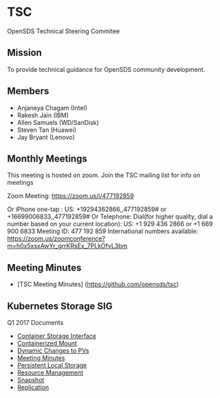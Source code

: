 # TSC
OpenSDS Technical Steering Commitee

## Mission
To provide technical guidance for OpenSDS community development.

## Members
* Anjaneya Chagam (Intel)
* Rakesh Jain (IBM)
* Allen Samuels (WD/SanDisk)
* Steven Tan (Huawei)
* Jay Bryant (Lenovo)


## Monthly Meetings
This meeting is hosted on zoom. Join the TSC mailing list for info on meetings

Zoom Meeting: https://zoom.us/j/477192859

Or iPhone one-tap :
US: +19294362866,,477192859# or +16699006833,,477192859#
Or Telephone:
Dial(for higher quality, dial a number based on your current location):
US: +1 929 436 2866 or +1 669 900 6833
Meeting ID: 477 192 859
International numbers available: https://zoom.us/zoomconference?m=h0x5xsxAwYr_grrKRsEx_7PLkOfvL3bm

## Meeting Minutes
* [TSC Meeting Minutes] (https://github.com/opensds/tsc)


## Kubernetes Storage SIG
Q1 2017 Documents
* [Container Storage Interface](https://docs.google.com/document/d/1JMNVNP-ZHz8cGlnqckOnpJmHF-DNY7IYP-Di7iuVhQI)
* [Containerized Mount](https://docs.google.com/document/d/1vLl3ETdd_mV-YbVVMQPIryJR5Y85Kv6ShuW47KDm-Zg/edit#heading=h.9mbi6jf09erm)
* [Dynamic Changes to PVs](https://docs.google.com/document/d/1EjK6wKuOvPTAF25rzadYVGKLMJm_jFlRXHPOeA3JfUc/edit?ts=58ed6ca0)
* [Meeting Minutes](https://docs.google.com/document/d/1-8KEG8AjAgKznS9NFm3qWqkGyCHmvU6HVl0sk5hwoAE)
* [Persistent Local Storage](https://docs.google.com/document/d/1so67pZPtBwv3uBg9d3pk4VLzfn9qtuZrbauv1DnNDSk)
* [Resource Management](https://docs.google.com/document/d/1-YwLsgZzhzzmclIxTOkfo_yltir8JUp-6UzVsdYNkfY/edit#heading=h.o4y4t91qdxq8)
* [Snapshot](https://docs.google.com/document/d/17WS4Wk4MXRH24i-BpMpIFo5F-SNoRkm_KtkBMZEEoAo)
* [Replication](https://docs.google.com/document/d/1kY6UssEaAZonFEr6bA6i8fsJKHFyubjcrJmiq85VC88)
